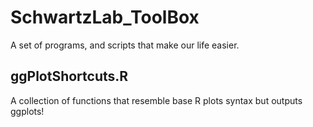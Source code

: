 # SchwartzLab_ToolBox

A set of programs, and scripts that make our life easier.

## ggPlotShortcuts.R

A collection of functions that resemble base R plots syntax but outputs ggplots!

